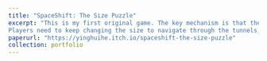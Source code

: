 ```yaml
---
title: "SpaceShift: The Size Puzzle"
excerpt: "This is my first original game. The key mechanism is that the player can be shifted to three different sizes, making different interactions with the environment.
Players need to keep changing the size to navigate through the tunnels, air currents and breakable platforms and solve the platform puzzles.<br/><img src='/images/spaceshift.png'>"
paperurl: "https://yinghuihe.itch.io/spaceshift-the-size-puzzle"
collection: portfolio
---
```

